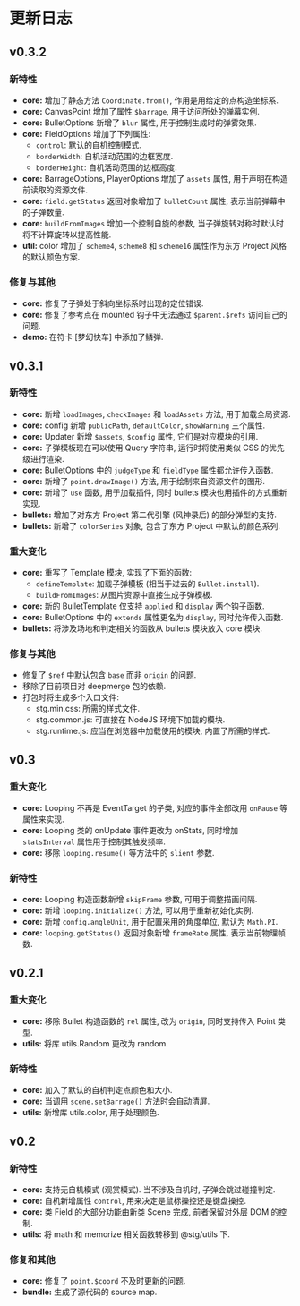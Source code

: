 # 更新日志

## v0.3.2

### 新特性

- **core:** 增加了静态方法 `Coordinate.from()`, 作用是用给定的点构造坐标系.
- **core:** CanvasPoint 增加了属性 `$barrage`, 用于访问所处的弹幕实例.
- **core:** BulletOptions 新增了 `blur` 属性, 用于控制生成时的弹雾效果.
- **core:** FieldOptions 增加了下列属性:
  - `control`: 默认的自机控制模式.
  - `borderWidth`: 自机活动范围的边框宽度.
  - `borderHeight`: 自机活动范围的边框高度.
- **core:** BarrageOptions, PlayerOptions 增加了 `assets` 属性, 用于声明在构造前读取的资源文件.
- **core:** `field.getStatus` 返回对象增加了 `bulletCount` 属性, 表示当前弹幕中的子弹数量.
- **core:** `buildFromImages` 增加一个控制自旋的参数, 当子弹旋转对称时默认时将不计算旋转以提高性能.
- **util:** color 增加了 `scheme4`, `scheme8` 和 `scheme16` 属性作为东方 Project 风格的默认颜色方案.

### 修复与其他

- **core:** 修复了子弹处于斜向坐标系时出现的定位错误.
- **core:** 修复了参考点在 mounted 钩子中无法通过 `$parent.$refs` 访问自己的问题.
- **demo:** 在符卡 [梦幻快车] 中添加了鳞弹.

## v0.3.1

### 新特性

- **core:** 新增 `loadImages`, `checkImages` 和 `loadAssets` 方法, 用于加载全局资源.
- **core:** config 新增 `publicPath`, `defaultColor`, `showWarning` 三个属性.
- **core:** Updater 新增 `$assets`, `$config` 属性, 它们是对应模块的引用.
- **core:** 子弹模板现在可以使用 Query 字符串, 运行时将使用类似 CSS 的优先级进行渲染.
- **core:** BulletOptions 中的 `judgeType` 和 `fieldType` 属性都允许传入函数.
- **core:** 新增了 `point.drawImage()` 方法, 用于绘制来自资源文件的图形.
- **core:** 新增了 `use` 函数, 用于加载插件, 同时 bullets 模块也用插件的方式重新实现.
- **bullets:** 增加了对东方 Project 第二代引擎 (风神录后) 的部分弹型的支持.
- **bullets:** 新增了 `colorSeries` 对象, 包含了东方 Project 中默认的颜色系列.

### 重大变化

- **core:** 重写了 Template 模块, 实现了下面的函数:
  - `defineTemplate`: 加载子弹模板 (相当于过去的 `Bullet.install`).
  - `buildFromImages`: 从图片资源中直接生成子弹模板.
- **core:** 新的 BulletTemplate 仅支持 `applied` 和 `display` 两个钩子函数.
- **core:** BulletOptions 中的 `extends` 属性更名为 `display`, 同时允许传入函数.
- **bullets:** 将涉及场地和判定相关的函数从 bullets 模块放入 core 模块.

### 修复与其他

- 修复了 `$ref` 中默认包含 `base` 而非 `origin` 的问题.
- 移除了目前项目对 deepmerge 包的依赖.
- 打包时将生成多个入口文件:
  - stg.min.css: 所需的样式文件.
  - stg.common.js: 可直接在 NodeJS 环境下加载的模块.
  - stg.runtime.js: 应当在浏览器中加载使用的模块, 内置了所需的样式.

## v0.3

### 重大变化

- **core:** Looping 不再是 EventTarget 的子类, 对应的事件全部改用 `onPause` 等属性来实现.
- **core:** Looping 类的 onUpdate 事件更改为 onStats, 同时增加 `statsInterval` 属性用于控制其触发频率.
- **core:** 移除 `looping.resume()` 等方法中的 `slient` 参数.

### 新特性

- **core:** Looping 构造函数新增 `skipFrame` 参数, 可用于调整描画间隔.
- **core:** 新增 `looping.initialize()` 方法, 可以用于重新初始化实例.
- **core:** 新增 `config.angleUnit`, 用于配置采用的角度单位, 默认为 `Math.PI`.
- **core:** `looping.getStatus()` 返回对象新增 `frameRate` 属性, 表示当前物理帧数.

## v0.2.1

### 重大变化

- **core:** 移除 Bullet 构造函数的 `rel` 属性, 改为 `origin`, 同时支持传入 Point 类型.
- **utils:** 将库 utils.Random 更改为 random.

### 新特性

- **core:** 加入了默认的自机判定点颜色和大小.
- **core:** 当调用 `scene.setBarrage()` 方法时会自动清屏.
- **utils:** 新增库 utils.color, 用于处理颜色.

## v0.2

### 新特性

- **core:** 支持无自机模式 (观赏模式). 当不涉及自机时, 子弹会跳过碰撞判定.
- **core:** 自机新增属性 `control`, 用来决定是鼠标操控还是键盘操控.
- **core:** 类 Field 的大部分功能由新类 Scene 完成, 前者保留对外层 DOM 的控制.
- **utils:** 将 math 和 memorize 相关函数转移到 @stg/utils 下.

### 修复和其他

- **core:** 修复了 `point.$coord` 不及时更新的问题.
- **bundle:** 生成了源代码的 source map.

